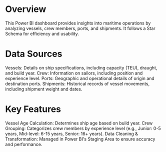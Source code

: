# Overview

This Power BI dashboard provides insights into maritime operations by analyzing vessels, crew members, ports, and shipments. It follows a Star Schema for efficiency and usability.

# Data Sources

Vessels: Details on ship specifications, including capacity (TEU), draught, and build year. 
Crew: Information on sailors, including position and experience level. 
Ports: Geographic and operational details of origin and destination ports. 
Shipments: Historical records of vessel movements, including shipment weight and dates. 


# Key Features

Vessel Age Calculation: Determines ship age based on build year. 
Crew Grouping: Categorizes crew members by experience level (e.g., Junior: 0-5 years, Mid-level: 6-15 years, Senior: 16+ years). 
Data Cleaning & Transformation: Managed in Power BI's Staging Area to ensure accuracy and performance. 
